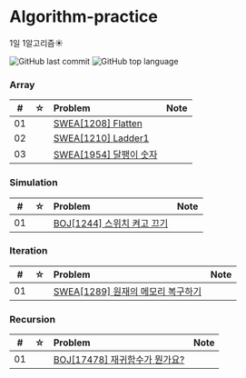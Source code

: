 # Algorithm-practice
1일 1알고리즘:sunny:

![GitHub last commit](https://img.shields.io/github/last-commit/HeoSsung/Algorithm-practice)
![GitHub top language](https://img.shields.io/github/languages/top/HeoSsung/Algorithm-practice?color=yellow&logo=Java)

### Array

|  #  |  ☆  | Problem                                                                     | Note |
| :-: | :-: | :-------------------------------------------------------------------------- | :--- |
| 01  |     | [SWEA[1208] Flatten](./src/Array/swea[1208])                                   |      |
| 02  |     | [SWEA[1210] Ladder1](./src/Array/swea[1210])                                   |      |
| 03  |     | [SWEA[1954] 달팽이 숫자](./src/Array/swea[1954])                                |      |

### Simulation

|  #  |  ☆  | Problem                                                                     | Note |
| :-: | :-: | :-------------------------------------------------------------------------- | :--- |
| 01  |     | [BOJ[1244] 스위치 켜고 끄기](./src/Simulation/BOJ[1244])                                   |      |

### Iteration

|  #  |  ☆  | Problem                                                                     | Note |
| :-: | :-: | :-------------------------------------------------------------------------- | :--- |
| 01  |     | [SWEA[1289] 원재의 메모리 복구하기](./src/Iteration/swea[1289])                                   |      |


### Recursion

|  #  |  ☆  | Problem                                                                     | Note |
| :-: | :-: | :-------------------------------------------------------------------------- | :--- |
| 01  |     | [BOJ[17478] 재귀함수가 뭔가요?](./src/Recursion/BOJ[17478])                                   |      |
